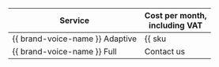 | Service | Cost per month, <br/>including VAT |
| ----- | ----- |
| {{ brand-voice-name }} Adaptive | {{ sku|USD|ai.speech.tts_hosting.adaptive_brand_voice|int|string }} |
| {{ brand-voice-name }} Full | Contact us |